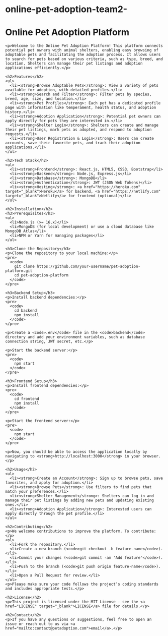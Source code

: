 # online-pet-adoption-team2-
<!DOCTYPE html>
<html lang="en">
<head>
  <meta charset="UTF-8">
  <meta name="viewport" content="width=device-width, initial-scale=1.0">
  <title>Online Pet Adoption Platform</title>
  <link rel="stylesheet" href="https://stackpath.bootstrapcdn.com/bootstrap/4.5.2/css/bootstrap.min.css">
</head>
<body>

  <div class="container mt-5">
    <h1>Online Pet Adoption Platform</h1>

    <p>Welcome to the Online Pet Adoption Platform! This platform connects potential pet owners with animal shelters, enabling easy browsing of adoptable pets and facilitating the adoption process. It allows users to search for pets based on various criteria, such as type, breed, and location. Shelters can manage their pet listings and adoption applications efficiently.</p>

    <h2>Features</h2>
    <ul>
      <li><strong>Browse Adoptable Pets</strong>: View a variety of pets available for adoption, with detailed profiles.</li>
      <li><strong>Search and Filter</strong>: Filter pets by species, breed, age, size, and location.</li>
      <li><strong>Pet Profiles</strong>: Each pet has a dedicated profile page with information like temperament, health status, and adoption history.</li>
      <li><strong>Adoption Application</strong>: Potential pet owners can apply directly for pets they are interested in.</li>
      <li><strong>Shelter Login</strong>: Shelters can create and manage their pet listings, mark pets as adopted, and respond to adoption requests.</li>
      <li><strong>User Registration & Login</strong>: Users can create accounts, save their favorite pets, and track their adoption applications.</li>
    </ul>

    <h2>Tech Stack</h2>
    <ul>
      <li><strong>Frontend</strong>: React.js, HTML5, CSS3, Bootstrap</li>
      <li><strong>Backend</strong>: Node.js, Express.js</li>
      <li><strong>Database</strong>: MongoDB</li>
      <li><strong>Authentication</strong>: JWT (JSON Web Tokens)</li>
      <li><strong>Hosting</strong>: <a href="https://heroku.com" target="_blank">Heroku</a> for backend, <a href="https://netlify.com" target="_blank">Netlify</a> for frontend (optional)</li>
    </ul>

    <h2>Installation</h2>
    <h3>Prerequisites</h3>
    <ul>
      <li>Node.js (>= 16.x)</li>
      <li>MongoDB (for local development) or use a cloud database like MongoDB Atlas</li>
      <li>NPM or Yarn for managing packages</li>
    </ul>

    <h3>Clone the Repository</h3>
    <p>Clone the repository to your local machine:</p>
    <pre>
      <code>
        git clone https://github.com/your-username/pet-adoption-platform.git
        cd pet-adoption-platform
      </code>
    </pre>

    <h3>Backend Setup</h3>
    <p>Install backend dependencies:</p>
    <pre>
      <code>
        cd backend
        npm install
      </code>
    </pre>

    <p>Create a <code>.env</code> file in the <code>backend</code> directory and add your environment variables, such as database connection string, JWT secret, etc.</p>

    <p>Start the backend server:</p>
    <pre>
      <code>
        npm start
      </code>
    </pre>

    <h3>Frontend Setup</h3>
    <p>Install frontend dependencies:</p>
    <pre>
      <code>
        cd frontend
        npm install
      </code>
    </pre>

    <p>Start the frontend server:</p>
    <pre>
      <code>
        npm start
      </code>
    </pre>

    <p>Now, you should be able to access the application locally by navigating to <strong>http://localhost:3000</strong> in your browser.</p>

    <h2>Usage</h2>
    <ul>
      <li><strong>Create an Account</strong>: Sign up to browse pets, save favorites, and apply for adoption.</li>
      <li><strong>Browse Pets</strong>: Use filters to find pets that match your preferences.</li>
      <li><strong>Shelter Management</strong>: Shelters can log in and manage their pet listings by adding new pets and updating existing ones.</li>
      <li><strong>Adoption Application</strong>: Interested users can apply directly through the pet profile.</li>
    </ul>

    <h2>Contributing</h2>
    <p>We welcome contributions to improve the platform. To contribute:</p>
    <ol>
      <li>Fork the repository.</li>
      <li>Create a new branch (<code>git checkout -b feature-name</code>).</li>
      <li>Commit your changes (<code>git commit -am 'Add feature'</code>).</li>
      <li>Push to the branch (<code>git push origin feature-name</code>).</li>
      <li>Open a Pull Request for review.</li>
    </ol>
    <p>Please make sure your code follows the project’s coding standards and includes appropriate tests.</p>

    <h2>License</h2>
    <p>This project is licensed under the MIT License - see the <a href="LICENSE" target="_blank">LICENSE</a> file for details.</p>

    <h2>Contact</h2>
    <p>If you have any questions or suggestions, feel free to open an issue or reach out to us via <a href="mailto:contact@petadoption.com">email</a>.</p>

  </div>

  <script src="https://code.jquery.com/jquery-3.5.1.slim.min.js"></script>
  <script src="https://cdn.jsdelivr.net/npm/@popperjs/core@2.9.3/dist/umd/popper.min.js"></script>
  <script src="https://stackpath.bootstrapcdn.com/bootstrap/4.5.2/js/bootstrap.min.js"></script>
</body>
</html>

